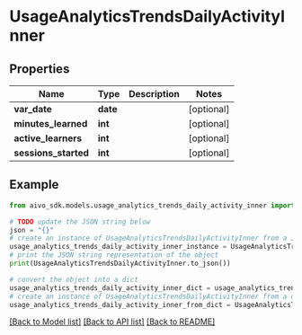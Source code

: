 # UsageAnalyticsTrendsDailyActivityInner


## Properties

Name | Type | Description | Notes
------------ | ------------- | ------------- | -------------
**var_date** | **date** |  | [optional] 
**minutes_learned** | **int** |  | [optional] 
**active_learners** | **int** |  | [optional] 
**sessions_started** | **int** |  | [optional] 

## Example

```python
from aivo_sdk.models.usage_analytics_trends_daily_activity_inner import UsageAnalyticsTrendsDailyActivityInner

# TODO update the JSON string below
json = "{}"
# create an instance of UsageAnalyticsTrendsDailyActivityInner from a JSON string
usage_analytics_trends_daily_activity_inner_instance = UsageAnalyticsTrendsDailyActivityInner.from_json(json)
# print the JSON string representation of the object
print(UsageAnalyticsTrendsDailyActivityInner.to_json())

# convert the object into a dict
usage_analytics_trends_daily_activity_inner_dict = usage_analytics_trends_daily_activity_inner_instance.to_dict()
# create an instance of UsageAnalyticsTrendsDailyActivityInner from a dict
usage_analytics_trends_daily_activity_inner_from_dict = UsageAnalyticsTrendsDailyActivityInner.from_dict(usage_analytics_trends_daily_activity_inner_dict)
```
[[Back to Model list]](../README.md#documentation-for-models) [[Back to API list]](../README.md#documentation-for-api-endpoints) [[Back to README]](../README.md)


